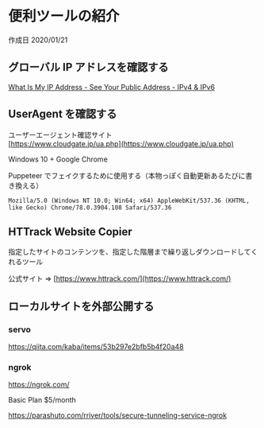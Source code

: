 # 便利ツールの紹介

作成日 2020/01/21

## グローバル IP アドレスを確認する

[What Is My IP Address \- See Your Public Address \- IPv4 & IPv6](https://whatismyipaddress.com/)

## UserAgent を確認する

ユーザーエージェント確認サイト\
[https://www.cloudgate.jp/ua.php](https://www.cloudgate.jp/ua.php)

Windows 10 + Google Chrome

Puppeteer でフェイクするために使用する（本物っぽく自動更新あるたびに書き換える）

```text
Mozilla/5.0 (Windows NT 10.0; Win64; x64) AppleWebKit/537.36 (KHTML, like Gecko) Chrome/78.0.3904.108 Safari/537.36
```

## HTTrack Website Copier

指定したサイトのコンテンツを、指定した階層まで繰り返しダウンロードしてくれるツール

公式サイト => [https://www.httrack.com/](https://www.httrack.com/)

## ローカルサイトを外部公開する

### servo

https://qiita.com/kaba/items/53b297e2bfb5b4f20a48

### ngrok

https://ngrok.com/

Basic Plan \$5/month

https://parashuto.com/rriver/tools/secure-tunneling-service-ngrok
